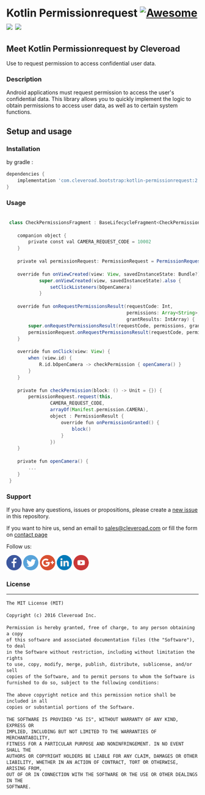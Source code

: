 # Kotlin Permissionrequest [![Awesome](https://cdn.rawgit.com/sindresorhus/awesome/d7305f38d29fed78fa85652e3a63e154dd8e8829/media/badge.svg)](https://github.com/sindresorhus/awesome) <img src="https://www.cleveroad.com/public/comercial/label-android.svg" height="19"> <a href="https://www.cleveroad.com/?utm_source=github&utm_medium=label&utm_campaign=contacts"><img src="https://www.cleveroad.com/public/comercial/label-cleveroad.svg" height="19"></a>

## Meet Kotlin Permissionrequest by Cleveroad

Use to request permission to access confidential user data.

### Description ###
Android applications must request permission to access the user's confidential data.
 This library allows you to quickly implement the logic to obtain permissions to access user data,
  as well as to certain system functions.

## Setup and usage
### Installation
by gradle : 
```groovy
dependencies {
    implementation 'com.cleveroad.bootstrap:kotlin-permissionrequest:2.0.0'
}
```

### Usage ###
```groovy

 class CheckPermissionsFragment : BaseLifecycleFragment<CheckPermissionsVM>(), View.OnClickListener {

    companion object {
        private const val CAMERA_REQUEST_CODE = 10002
    }

    private val permissionRequest: PermissionRequest = PermissionRequest()

    override fun onViewCreated(view: View, savedInstanceState: Bundle?) =
            super.onViewCreated(view, savedInstanceState).also {
                setClickListeners(bOpenCamera)
            }

    override fun onRequestPermissionsResult(requestCode: Int,
                                            permissions: Array<String>,
                                            grantResults: IntArray) {
        super.onRequestPermissionsResult(requestCode, permissions, grantResults)
        permissionRequest.onRequestPermissionsResult(requestCode, permissions, grantResults)
    }

    override fun onClick(view: View) {
        when (view.id) {
            R.id.bOpenCamera -> checkPermission { openCamera() }
        }
    }

    private fun checkPermission(block: () -> Unit = {}) {
        permissionRequest.request(this,
                CAMERA_REQUEST_CODE,
                arrayOf(Manifest.permission.CAMERA),
                object : PermissionResult {
                    override fun onPermissionGranted() {
                        block()
                    }
                })
    }

    private fun openCamera() {
        ...
    }
 }


```

### Support ###
If you have any questions, issues or propositions, please create a <a href="../../issues/new">new issue</a> in this repository.

If you want to hire us, send an email to sales@cleveroad.com or fill the form on <a href="https://www.cleveroad.com/contact">contact page</a>

Follow us:

[![Awesome](/images/social/facebook.png)](https://www.facebook.com/cleveroadinc/)   [![Awesome](/images/social/twitter.png)](https://twitter.com/cleveroadinc)   [![Awesome](/images/social/google.png)](https://plus.google.com/+CleveroadInc)   [![Awesome](/images/social/linkedin.png)](https://www.linkedin.com/company/cleveroad-inc-)   [![Awesome](/images/social/youtube.png)](https://www.youtube.com/channel/UCFNHnq1sEtLiy0YCRHG2Vaw)
<br/>

### License ###
* * *
    The MIT License (MIT)
    
    Copyright (c) 2016 Cleveroad Inc.
    
    Permission is hereby granted, free of charge, to any person obtaining a copy
    of this software and associated documentation files (the "Software"), to deal
    in the Software without restriction, including without limitation the rights
    to use, copy, modify, merge, publish, distribute, sublicense, and/or sell
    copies of the Software, and to permit persons to whom the Software is
    furnished to do so, subject to the following conditions:
    
    The above copyright notice and this permission notice shall be included in all
    copies or substantial portions of the Software.
    
    THE SOFTWARE IS PROVIDED "AS IS", WITHOUT WARRANTY OF ANY KIND, EXPRESS OR
    IMPLIED, INCLUDING BUT NOT LIMITED TO THE WARRANTIES OF MERCHANTABILITY,
    FITNESS FOR A PARTICULAR PURPOSE AND NONINFRINGEMENT. IN NO EVENT SHALL THE
    AUTHORS OR COPYRIGHT HOLDERS BE LIABLE FOR ANY CLAIM, DAMAGES OR OTHER
    LIABILITY, WHETHER IN AN ACTION OF CONTRACT, TORT OR OTHERWISE, ARISING FROM,
    OUT OF OR IN CONNECTION WITH THE SOFTWARE OR THE USE OR OTHER DEALINGS IN THE
    SOFTWARE.
